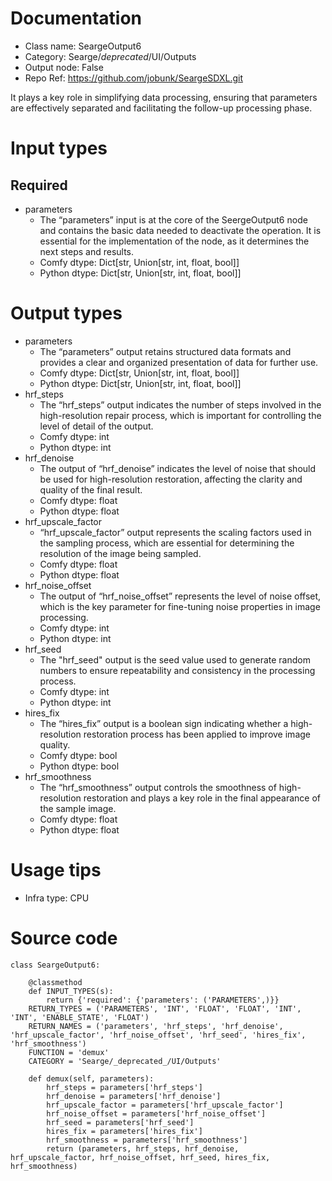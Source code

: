 # Documentation
- Class name: SeargeOutput6
- Category: Searge/_deprecated_/UI/Outputs
- Output node: False
- Repo Ref: https://github.com/jobunk/SeargeSDXL.git

It plays a key role in simplifying data processing, ensuring that parameters are effectively separated and facilitating the follow-up processing phase.

# Input types
## Required
- parameters
    - The “parameters” input is at the core of the SeergeOutput6 node and contains the basic data needed to deactivate the operation. It is essential for the implementation of the node, as it determines the next steps and results.
    - Comfy dtype: Dict[str, Union[str, int, float, bool]]
    - Python dtype: Dict[str, Union[str, int, float, bool]]

# Output types
- parameters
    - The “parameters” output retains structured data formats and provides a clear and organized presentation of data for further use.
    - Comfy dtype: Dict[str, Union[str, int, float, bool]]
    - Python dtype: Dict[str, Union[str, int, float, bool]]
- hrf_steps
    - The “hrf_steps” output indicates the number of steps involved in the high-resolution repair process, which is important for controlling the level of detail of the output.
    - Comfy dtype: int
    - Python dtype: int
- hrf_denoise
    - The output of “hrf_denoise” indicates the level of noise that should be used for high-resolution restoration, affecting the clarity and quality of the final result.
    - Comfy dtype: float
    - Python dtype: float
- hrf_upscale_factor
    - “hrf_upscale_factor” output represents the scaling factors used in the sampling process, which are essential for determining the resolution of the image being sampled.
    - Comfy dtype: float
    - Python dtype: float
- hrf_noise_offset
    - The output of “hrf_noise_offset” represents the level of noise offset, which is the key parameter for fine-tuning noise properties in image processing.
    - Comfy dtype: int
    - Python dtype: int
- hrf_seed
    - The "hrf_seed" output is the seed value used to generate random numbers to ensure repeatability and consistency in the processing process.
    - Comfy dtype: int
    - Python dtype: int
- hires_fix
    - The “hires_fix” output is a boolean sign indicating whether a high-resolution restoration process has been applied to improve image quality.
    - Comfy dtype: bool
    - Python dtype: bool
- hrf_smoothness
    - The “hrf_smoothness” output controls the smoothness of high-resolution restoration and plays a key role in the final appearance of the sample image.
    - Comfy dtype: float
    - Python dtype: float

# Usage tips
- Infra type: CPU

# Source code
```
class SeargeOutput6:

    @classmethod
    def INPUT_TYPES(s):
        return {'required': {'parameters': ('PARAMETERS',)}}
    RETURN_TYPES = ('PARAMETERS', 'INT', 'FLOAT', 'FLOAT', 'INT', 'INT', 'ENABLE_STATE', 'FLOAT')
    RETURN_NAMES = ('parameters', 'hrf_steps', 'hrf_denoise', 'hrf_upscale_factor', 'hrf_noise_offset', 'hrf_seed', 'hires_fix', 'hrf_smoothness')
    FUNCTION = 'demux'
    CATEGORY = 'Searge/_deprecated_/UI/Outputs'

    def demux(self, parameters):
        hrf_steps = parameters['hrf_steps']
        hrf_denoise = parameters['hrf_denoise']
        hrf_upscale_factor = parameters['hrf_upscale_factor']
        hrf_noise_offset = parameters['hrf_noise_offset']
        hrf_seed = parameters['hrf_seed']
        hires_fix = parameters['hires_fix']
        hrf_smoothness = parameters['hrf_smoothness']
        return (parameters, hrf_steps, hrf_denoise, hrf_upscale_factor, hrf_noise_offset, hrf_seed, hires_fix, hrf_smoothness)
```